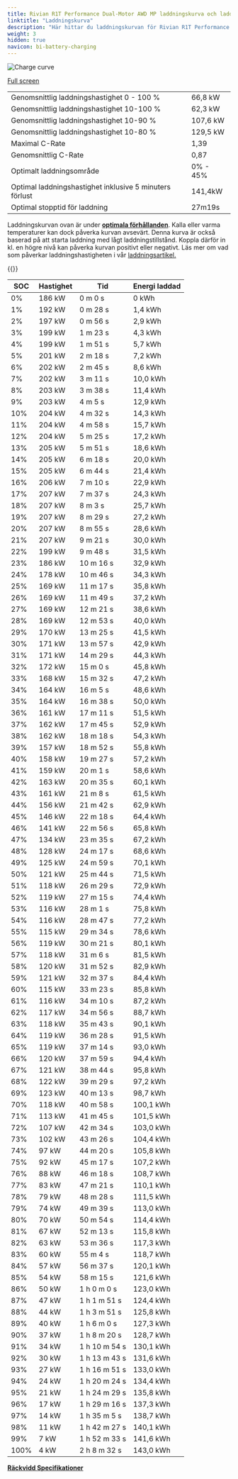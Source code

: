 ```yaml
---
title: Rivian R1T Performance Dual-Motor AWD MP laddningskurva och laddningsprestanda
linktitle: "Laddningskurva"
description: "Här hittar du laddningskurvan för Rivian R1T Performance Dual-Motor AWD MP."
weight: 3
hidden: true
navicon: bi-battery-charging
---
```

<!-- markdownlint-disable MD033 -->
<img src="../chargingcurve.svg" alt="Charge curve" class="img-fluid">

[Full screen](../chargingcurve.svg)


<table class="table table-striped border">
<tbody>
<tr>
<td>Genomsnittlig laddningshastighet 0 - 100 %</td><td>66,8 kW</td>
</tr>
<tr>
<td>Genomsnittlig laddningshastighet 10-100 %</td><td>62,3 kW</td>
</tr>
<tr>
<td>Genomsnittlig laddningshastighet 10-90 %</td><td>107,6 kW</td>
</tr>
<tr>
<td>Genomsnittlig laddningshastighet 10-80 %</td><td>129,5 kW</td>
</tr>
<tr>
<td>Maximal C-Rate</td><td>1,39</td>
</tr>
<tr>
<td>Genomsnittlig C-Rate</td><td>0,87</td>
</tr>
<tr>
<td>Optimalt laddningsområde</td><td>0% - 45%</td>
</tr>
<tr>
<td>Optimal laddningshastighet inklusive 5 minuters förlust</td><td>141,4kW</td>
</tr>
<tr>
<td>Optimal stopptid för laddning</td><td>27m19s</td>
</tr>
</tbody>
</table>


Laddningskurvan ovan är under **[optimala förhållanden](../../../../../technology/battery/charging/#temperatur)**. Kalla eller varma temperaturer kan dock påverka kurvan avsevärt. Denna kurva är också baserad på att starta laddning med lågt laddningstillstånd. Koppla därför in kl. en högre nivå kan påverka kurvan positivt eller negativt. Läs mer om vad som påverkar laddningshastigheten i vår [laddningsartikel.](../../../../../technology/battery/charging/)


{{<evkxdisplayaddarticle />}}
<table class="table table-striped border">
<thead>
<tr><th>SOC</th><th>Hastighet</th><th>Tid</th><th>Energi laddad</th></tr>
</thead>
<tbody>
<tr>
<td>0%</td><td>186 kW</td><td> 0 m 0 s </td><td>0 kWh </td>
</tr>
<tr>
<td>1%</td><td>192 kW</td><td> 0 m 28 s </td><td>1,4 kWh </td>
</tr>
<tr>
<td>2%</td><td>197 kW</td><td> 0 m 56 s </td><td>2,9 kWh </td>
</tr>
<tr>
<td>3%</td><td>199 kW</td><td> 1 m 23 s </td><td>4,3 kWh </td>
</tr>
<tr>
<td>4%</td><td>199 kW</td><td> 1 m 51 s </td><td>5,7 kWh </td>
</tr>
<tr>
<td>5%</td><td>201 kW</td><td> 2 m 18 s </td><td>7,2 kWh </td>
</tr>
<tr>
<td>6%</td><td>202 kW</td><td> 2 m 45 s </td><td>8,6 kWh </td>
</tr>
<tr>
<td>7%</td><td>202 kW</td><td> 3 m 11 s </td><td>10,0 kWh </td>
</tr>
<tr>
<td>8%</td><td>203 kW</td><td> 3 m 38 s </td><td>11,4 kWh </td>
</tr>
<tr>
<td>9%</td><td>203 kW</td><td> 4 m 5 s </td><td>12,9 kWh </td>
</tr>
<tr>
<td>10%</td><td>204 kW</td><td> 4 m 32 s </td><td>14,3 kWh </td>
</tr>
<tr>
<td>11%</td><td>204 kW</td><td> 4 m 58 s </td><td>15,7 kWh </td>
</tr>
<tr>
<td>12%</td><td>204 kW</td><td> 5 m 25 s </td><td>17,2 kWh </td>
</tr>
<tr>
<td>13%</td><td>205 kW</td><td> 5 m 51 s </td><td>18,6 kWh </td>
</tr>
<tr>
<td>14%</td><td>205 kW</td><td> 6 m 18 s </td><td>20,0 kWh </td>
</tr>
<tr>
<td>15%</td><td>205 kW</td><td> 6 m 44 s </td><td>21,4 kWh </td>
</tr>
<tr>
<td>16%</td><td>206 kW</td><td> 7 m 10 s </td><td>22,9 kWh </td>
</tr>
<tr>
<td>17%</td><td>207 kW</td><td> 7 m 37 s </td><td>24,3 kWh </td>
</tr>
<tr>
<td>18%</td><td>207 kW</td><td> 8 m 3 s </td><td>25,7 kWh </td>
</tr>
<tr>
<td>19%</td><td>207 kW</td><td> 8 m 29 s </td><td>27,2 kWh </td>
</tr>
<tr>
<td>20%</td><td>207 kW</td><td> 8 m 55 s </td><td>28,6 kWh </td>
</tr>
<tr>
<td>21%</td><td>207 kW</td><td> 9 m 21 s </td><td>30,0 kWh </td>
</tr>
<tr>
<td>22%</td><td>199 kW</td><td> 9 m 48 s </td><td>31,5 kWh </td>
</tr>
<tr>
<td>23%</td><td>186 kW</td><td> 10 m 16 s </td><td>32,9 kWh </td>
</tr>
<tr>
<td>24%</td><td>178 kW</td><td> 10 m 46 s </td><td>34,3 kWh </td>
</tr>
<tr>
<td>25%</td><td>169 kW</td><td> 11 m 17 s </td><td>35,8 kWh </td>
</tr>
<tr>
<td>26%</td><td>169 kW</td><td> 11 m 49 s </td><td>37,2 kWh </td>
</tr>
<tr>
<td>27%</td><td>169 kW</td><td> 12 m 21 s </td><td>38,6 kWh </td>
</tr>
<tr>
<td>28%</td><td>169 kW</td><td> 12 m 53 s </td><td>40,0 kWh </td>
</tr>
<tr>
<td>29%</td><td>170 kW</td><td> 13 m 25 s </td><td>41,5 kWh </td>
</tr>
<tr>
<td>30%</td><td>171 kW</td><td> 13 m 57 s </td><td>42,9 kWh </td>
</tr>
<tr>
<td>31%</td><td>171 kW</td><td> 14 m 29 s </td><td>44,3 kWh </td>
</tr>
<tr>
<td>32%</td><td>172 kW</td><td> 15 m 0 s </td><td>45,8 kWh </td>
</tr>
<tr>
<td>33%</td><td>168 kW</td><td> 15 m 32 s </td><td>47,2 kWh </td>
</tr>
<tr>
<td>34%</td><td>164 kW</td><td> 16 m 5 s </td><td>48,6 kWh </td>
</tr>
<tr>
<td>35%</td><td>164 kW</td><td> 16 m 38 s </td><td>50,0 kWh </td>
</tr>
<tr>
<td>36%</td><td>161 kW</td><td> 17 m 11 s </td><td>51,5 kWh </td>
</tr>
<tr>
<td>37%</td><td>162 kW</td><td> 17 m 45 s </td><td>52,9 kWh </td>
</tr>
<tr>
<td>38%</td><td>162 kW</td><td> 18 m 18 s </td><td>54,3 kWh </td>
</tr>
<tr>
<td>39%</td><td>157 kW</td><td> 18 m 52 s </td><td>55,8 kWh </td>
</tr>
<tr>
<td>40%</td><td>158 kW</td><td> 19 m 27 s </td><td>57,2 kWh </td>
</tr>
<tr>
<td>41%</td><td>159 kW</td><td> 20 m 1 s </td><td>58,6 kWh </td>
</tr>
<tr>
<td>42%</td><td>163 kW</td><td> 20 m 35 s </td><td>60,1 kWh </td>
</tr>
<tr>
<td>43%</td><td>161 kW</td><td> 21 m 8 s </td><td>61,5 kWh </td>
</tr>
<tr>
<td>44%</td><td>156 kW</td><td> 21 m 42 s </td><td>62,9 kWh </td>
</tr>
<tr>
<td>45%</td><td>146 kW</td><td> 22 m 18 s </td><td>64,4 kWh </td>
</tr>
<tr>
<td>46%</td><td>141 kW</td><td> 22 m 56 s </td><td>65,8 kWh </td>
</tr>
<tr>
<td>47%</td><td>134 kW</td><td> 23 m 35 s </td><td>67,2 kWh </td>
</tr>
<tr>
<td>48%</td><td>128 kW</td><td> 24 m 17 s </td><td>68,6 kWh </td>
</tr>
<tr>
<td>49%</td><td>125 kW</td><td> 24 m 59 s </td><td>70,1 kWh </td>
</tr>
<tr>
<td>50%</td><td>121 kW</td><td> 25 m 44 s </td><td>71,5 kWh </td>
</tr>
<tr>
<td>51%</td><td>118 kW</td><td> 26 m 29 s </td><td>72,9 kWh </td>
</tr>
<tr>
<td>52%</td><td>119 kW</td><td> 27 m 15 s </td><td>74,4 kWh </td>
</tr>
<tr>
<td>53%</td><td>116 kW</td><td> 28 m 1 s </td><td>75,8 kWh </td>
</tr>
<tr>
<td>54%</td><td>116 kW</td><td> 28 m 47 s </td><td>77,2 kWh </td>
</tr>
<tr>
<td>55%</td><td>115 kW</td><td> 29 m 34 s </td><td>78,6 kWh </td>
</tr>
<tr>
<td>56%</td><td>119 kW</td><td> 30 m 21 s </td><td>80,1 kWh </td>
</tr>
<tr>
<td>57%</td><td>118 kW</td><td> 31 m 6 s </td><td>81,5 kWh </td>
</tr>
<tr>
<td>58%</td><td>120 kW</td><td> 31 m 52 s </td><td>82,9 kWh </td>
</tr>
<tr>
<td>59%</td><td>121 kW</td><td> 32 m 37 s </td><td>84,4 kWh </td>
</tr>
<tr>
<td>60%</td><td>115 kW</td><td> 33 m 23 s </td><td>85,8 kWh </td>
</tr>
<tr>
<td>61%</td><td>116 kW</td><td> 34 m 10 s </td><td>87,2 kWh </td>
</tr>
<tr>
<td>62%</td><td>117 kW</td><td> 34 m 56 s </td><td>88,7 kWh </td>
</tr>
<tr>
<td>63%</td><td>118 kW</td><td> 35 m 43 s </td><td>90,1 kWh </td>
</tr>
<tr>
<td>64%</td><td>119 kW</td><td> 36 m 28 s </td><td>91,5 kWh </td>
</tr>
<tr>
<td>65%</td><td>119 kW</td><td> 37 m 14 s </td><td>93,0 kWh </td>
</tr>
<tr>
<td>66%</td><td>120 kW</td><td> 37 m 59 s </td><td>94,4 kWh </td>
</tr>
<tr>
<td>67%</td><td>121 kW</td><td> 38 m 44 s </td><td>95,8 kWh </td>
</tr>
<tr>
<td>68%</td><td>122 kW</td><td> 39 m 29 s </td><td>97,2 kWh </td>
</tr>
<tr>
<td>69%</td><td>123 kW</td><td> 40 m 13 s </td><td>98,7 kWh </td>
</tr>
<tr>
<td>70%</td><td>118 kW</td><td> 40 m 58 s </td><td>100,1 kWh </td>
</tr>
<tr>
<td>71%</td><td>113 kW</td><td> 41 m 45 s </td><td>101,5 kWh </td>
</tr>
<tr>
<td>72%</td><td>107 kW</td><td> 42 m 34 s </td><td>103,0 kWh </td>
</tr>
<tr>
<td>73%</td><td>102 kW</td><td> 43 m 26 s </td><td>104,4 kWh </td>
</tr>
<tr>
<td>74%</td><td>97 kW</td><td> 44 m 20 s </td><td>105,8 kWh </td>
</tr>
<tr>
<td>75%</td><td>92 kW</td><td> 45 m 17 s </td><td>107,2 kWh </td>
</tr>
<tr>
<td>76%</td><td>88 kW</td><td> 46 m 18 s </td><td>108,7 kWh </td>
</tr>
<tr>
<td>77%</td><td>83 kW</td><td> 47 m 21 s </td><td>110,1 kWh </td>
</tr>
<tr>
<td>78%</td><td>79 kW</td><td> 48 m 28 s </td><td>111,5 kWh </td>
</tr>
<tr>
<td>79%</td><td>74 kW</td><td> 49 m 39 s </td><td>113,0 kWh </td>
</tr>
<tr>
<td>80%</td><td>70 kW</td><td> 50 m 54 s </td><td>114,4 kWh </td>
</tr>
<tr>
<td>81%</td><td>67 kW</td><td> 52 m 13 s </td><td>115,8 kWh </td>
</tr>
<tr>
<td>82%</td><td>63 kW</td><td> 53 m 36 s </td><td>117,3 kWh </td>
</tr>
<tr>
<td>83%</td><td>60 kW</td><td> 55 m 4 s </td><td>118,7 kWh </td>
</tr>
<tr>
<td>84%</td><td>57 kW</td><td> 56 m 37 s </td><td>120,1 kWh </td>
</tr>
<tr>
<td>85%</td><td>54 kW</td><td> 58 m 15 s </td><td>121,6 kWh </td>
</tr>
<tr>
<td>86%</td><td>50 kW</td><td>1 h 0 m 0 s </td><td>123,0 kWh </td>
</tr>
<tr>
<td>87%</td><td>47 kW</td><td>1 h 1 m 51 s </td><td>124,4 kWh </td>
</tr>
<tr>
<td>88%</td><td>44 kW</td><td>1 h 3 m 51 s </td><td>125,8 kWh </td>
</tr>
<tr>
<td>89%</td><td>40 kW</td><td>1 h 6 m 0 s </td><td>127,3 kWh </td>
</tr>
<tr>
<td>90%</td><td>37 kW</td><td>1 h 8 m 20 s </td><td>128,7 kWh </td>
</tr>
<tr>
<td>91%</td><td>34 kW</td><td>1 h 10 m 54 s </td><td>130,1 kWh </td>
</tr>
<tr>
<td>92%</td><td>30 kW</td><td>1 h 13 m 43 s </td><td>131,6 kWh </td>
</tr>
<tr>
<td>93%</td><td>27 kW</td><td>1 h 16 m 51 s </td><td>133,0 kWh </td>
</tr>
<tr>
<td>94%</td><td>24 kW</td><td>1 h 20 m 24 s </td><td>134,4 kWh </td>
</tr>
<tr>
<td>95%</td><td>21 kW</td><td>1 h 24 m 29 s </td><td>135,8 kWh </td>
</tr>
<tr>
<td>96%</td><td>17 kW</td><td>1 h 29 m 16 s </td><td>137,3 kWh </td>
</tr>
<tr>
<td>97%</td><td>14 kW</td><td>1 h 35 m 5 s </td><td>138,7 kWh </td>
</tr>
<tr>
<td>98%</td><td>11 kW</td><td>1 h 42 m 27 s </td><td>140,1 kWh </td>
</tr>
<tr>
<td>99%</td><td>7 kW</td><td>1 h 52 m 33 s </td><td>141,6 kWh </td>
</tr>
<tr>
<td>100%</td><td>4 kW</td><td>2 h 8 m 32 s </td><td>143,0 kWh </td>
</tr>
</tbody>
</table>

<div class="mt-3 mb-3">
<a href="../rangeandconsumption/" class="text-decoration-none text-black">
<strong><i class="bi-arrow-left"></i> Räckvidd </strong>
</a>
<a href="../specifications/" class="text-decoration-none text-black float-end">
<strong>Specifikationer <i class="bi-arrow-right"></i></strong>
</a>
</div>
